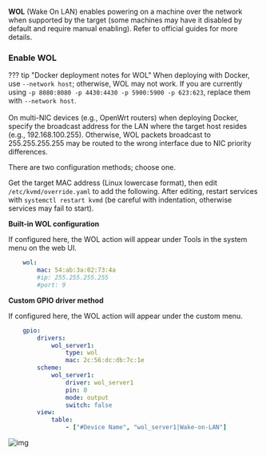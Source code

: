 **WOL** (Wake On LAN) enables powering on a machine over the network when supported by the target (some machines may have it disabled by default and require manual enabling). Refer to official guides for more details.

### Enable WOL

??? tip "Docker deployment notes for WOL"
    When deploying with Docker, use `--network host`; otherwise, WOL may not work. If you are currently using `-p 8080:8080 -p 4430:4430 -p 5900:5900 -p 623:623`, replace them with `--network host`.<br><br>
    On multi-NIC devices (e.g., OpenWrt routers) when deploying Docker, specify the broadcast address for the LAN where the target host resides (e.g., 192.168.100.255). Otherwise, WOL packets broadcast to 255.255.255.255 may be routed to the wrong interface due to NIC priority differences.

There are two configuration methods; choose one.

Get the target MAC address (Linux lowercase format), then edit `/etc/kvmd/override.yaml` to add the following. After editing, restart services with `systemctl restart kvmd` (be careful with indentation, otherwise services may fail to start).

**Built-in WOL configuration**

If configured here, the WOL action will appear under Tools in the system menu on the web UI.

```yaml
    wol:
        mac: 54:ab:3a:02:73:4a
        #ip: 255.255.255.255
        #port: 9
```

**Custom GPIO driver method**

If configured here, the WOL action will appear under the custom menu.

```yaml
    gpio:
        drivers:
            wol_server1:
                type: wol
                mac: 2c:56:dc:db:7c:1e
        scheme:
            wol_server1:
                driver: wol_server1
                pin: 0
                mode: output
                switch: false
        view:
            table:
                - ["#Device Name", "wol_server1|Wake-on-LAN"]
```

![img](../img/1717947165712-57.png)


